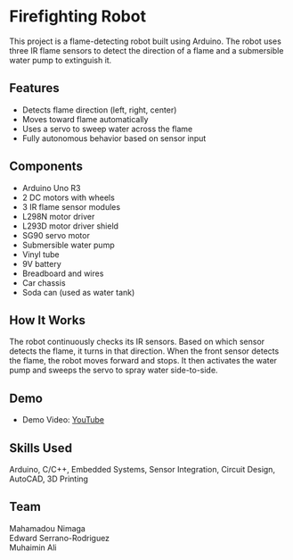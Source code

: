 # Firefighting Robot

This project is a flame-detecting robot built using Arduino. The robot uses three IR flame sensors to detect the direction of a flame and a submersible water pump to extinguish it.

## Features

- Detects flame direction (left, right, center)
- Moves toward flame automatically
- Uses a servo to sweep water across the flame
- Fully autonomous behavior based on sensor input

## Components

- Arduino Uno R3  
- 2 DC motors with wheels  
- 3 IR flame sensor modules  
- L298N motor driver  
- L293D motor driver shield  
- SG90 servo motor  
- Submersible water pump  
- Vinyl tube  
- 9V battery  
- Breadboard and wires  
- Car chassis  
- Soda can (used as water tank)

## How It Works

The robot continuously checks its IR sensors. Based on which sensor detects the flame, it turns in that direction. When the front sensor detects the flame, the robot moves forward and stops. It then activates the water pump and sweeps the servo to spray water side-to-side.

## Demo

- Demo Video: [YouTube](https://youtube.com/shorts/Bu0i_9VdLD8?feature=share)  

## Skills Used

Arduino, C/C++, Embedded Systems, Sensor Integration, Circuit Design, AutoCAD, 3D Printing

## Team

Mahamadou Nimaga  
Edward Serrano-Rodriguez  
Muhaimin Ali
